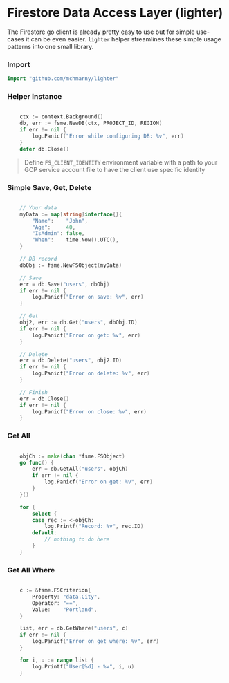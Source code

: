# Firestore Data Access Layer (lighter)

The Firestore go client is already pretty easy to use but for simple use-cases it can be even easier. `lighter` helper streamlines these simple usage patterns into one small library.

### Import

```go
import "github.com/mchmarny/lighter"
```


### Helper Instance

```go

	ctx := context.Background()
	db, err := fsme.NewDB(ctx, PROJECT_ID, REGION)
	if err != nil {
		log.Panicf("Error while configuring DB: %v", err)
	}
	defer db.Close()

```

> Define `FS_CLIENT_IDENTITY` environment variable with a path to your GCP service account file to have the client use specific identity

### Simple Save, Get, Delete

```go

	// Your data
	myData := map[string]interface{}{
		"Name":    "John",
		"Age":     40,
		"IsAdmin": false,
		"When":    time.Now().UTC(),
	}

	// DB record
	dbObj := fsme.NewFSObject(myData)

	// Save
	err = db.Save("users", dbObj)
	if err != nil {
		log.Panicf("Error on save: %v", err)
	}

	// Get
	obj2, err := db.Get("users", dbObj.ID)
	if err != nil {
		log.Panicf("Error on get: %v", err)
	}

	// Delete
	err = db.Delete("users", obj2.ID)
	if err != nil {
		log.Panicf("Error on delete: %v", err)
	}

	// Finish
	err = db.Close()
	if err != nil {
		log.Panicf("Error on close: %v", err)
	}

```

### Get All


```go

	objCh := make(chan *fsme.FSObject)
	go func() {
		err = db.GetAll("users", objCh)
		if err != nil {
			log.Panicf("Error on get: %v", err)
		}
	}()

	for {
		select {
		case rec := <-objCh:
			log.Printf("Record: %v", rec.ID)
		default:
			// nothing to do here
		}
	}

```

### Get All Where

```go

	c := &fsme.FSCriterion{
		Property: "data.City",
		Operator: "==",
		Value:    "Portland",
	}

	list, err = db.GetWhere("users", c)
	if err != nil {
		log.Panicf("Error on get where: %v", err)
	}

	for i, u := range list {
		log.Printf("User[%d] - %v", i, u)
	}


```
